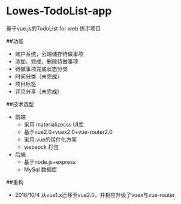 # Lowes-TodoList-app
基于vue.js的TodoList for web 练手项目

##功能
* 账户系统，云端储存待做事项
* 添加、完成、删除待做事项
* 待做事项完成状态分类
* 时间分类（未完成）
* 项目标签
* 评论分享（未完成）

##技术选型
* 前端
  * 采用 materializecss UI库
  * 基于vue2.0+vuex2.0+vue-router2.0
  * 采用.vue的组件化方案
  * webapck 打包
* 后端
  * 基于node.js+express
  * MySql 数据库
 
##重构
* 2016/10/4 从vue1.x迁移至vue2.0，并相应升级了vuex与vue-router
  

